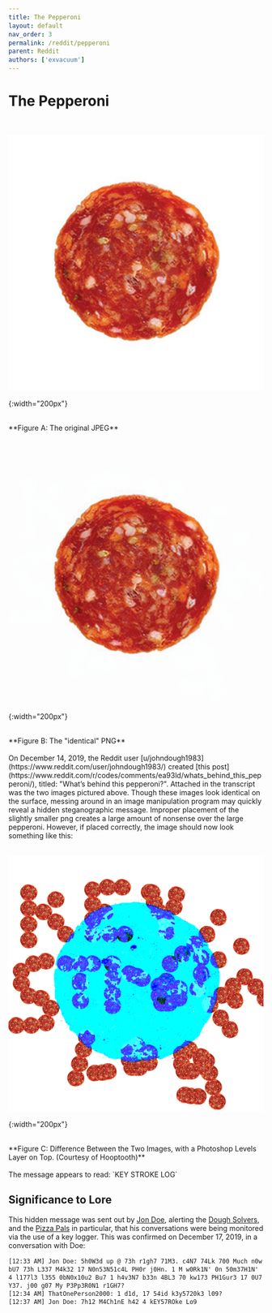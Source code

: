```yaml
---
title: The Pepperoni
layout: default
nav_order: 3
permalink: /reddit/pepperoni
parent: Reddit
authors: ['exvacuum']
---
```


# The Pepperoni
<br>

![original]

[original]: ../assets/img/Pepperoni_Slice.jpg
{:width="200px"}

<br>
**Figure A: The original JPEG**
<br><br>

![altered]

[altered]: ../assets/img/pepperoni.png
{:width="200px"}

<br>
**Figure B: The "identical" PNG**
<br><br>
On December 14, 2019, the Reddit user [u/johndough1983](https://www.reddit.com/user/johndough1983/) created [this post](https://www.reddit.com/r/codes/comments/ea93ld/whats_behind_this_pepperoni/), titled: "What’s behind this pepperoni?".
Attached in the transcript was the two images pictured above. Though these images look identical on the surface, messing around in an image manipulation program may quickly reveal a hidden steganographic message. Improper placement of the slightly smaller png creates a large amount of nonsense over the large pepperoni. However, if placed correctly, the image should now look something like this:
<br><br>

![solution]

[solution]: ../assets/img/LNyNQM4.png
{:width="200px"}

<br>
**Figure C: Difference Between the Two Images, with a Photoshop Levels Layer on Top. (Courtesy of Hooptooth)**
<br><br>
The message appears to read: `KEY STROKE LOG`

## Significance to Lore
This hidden message was sent out by [Jon Doe](../lore/characters/jon), alerting the [Dough Solvers](../lore/significantthings/doughsolvers.md), and the [Pizza Pals](../lore/significantthings/pizzapals.md) in particular, that his conversations were being monitored via the use of a key logger. This was confirmed on December 17, 2019, in a conversation with Doe:
```
[12:33 AM] Jon Doe: 5h0W3d up @ 73h r1gh7 71M3. c4N7 74Lk 700 Much n0w bU7 73h L337 M4k32 17 N0n53N51c4L PH0r j0Hn. 1 M w0Rk1N' 0n 50m37H1N' 4 l177l3 l355 0bN0x10u2 Bu7 1 h4v3N7 b33n 4BL3 70 kw173 PH1Gur3 17 0U7 Y37. j00 g07 My P3Pp3R0N1 r1GH7?
[12:34 AM] ThatOnePerson2000: 1 d1d, 17 54id k3y5720k3 l09?
[12:37 AM] Jon Doe: 7h12 M4Ch1nE h42 4 kEY57ROke Lo9
```